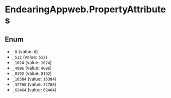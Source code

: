 # EndearingAppweb.PropertyAttributes

## Enum

* `_0` (value: `0`)
* `_512` (value: `512`)
* `_1024` (value: `1024`)
* `_4096` (value: `4096`)
* `_8192` (value: `8192`)
* `_16384` (value: `16384`)
* `_32768` (value: `32768`)
* `_62464` (value: `62464`)
